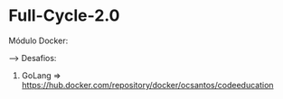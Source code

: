 # Full-Cycle-2.0

Módulo Docker:

--> Desafios:
1) GoLang => https://hub.docker.com/repository/docker/ocsantos/codeeducation
